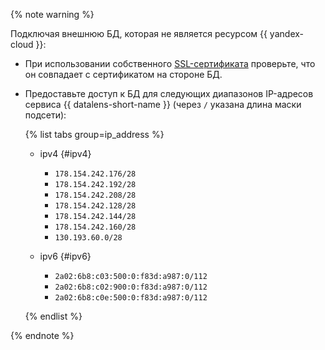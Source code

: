  

{% note warning %}

Подключая внешнюю БД, которая не является ресурсом {{ yandex-cloud }}:

* При использовании собственного [SSL-сертификата](../../glossary/ssl-certificate) проверьте, что он совпадает с сертификатом на стороне БД.
* Предоставьте доступ к БД для следующих диапазонов IP-адресов сервиса {{ datalens-short-name }} (через `/` указана длина маски подсети):

  {% list tabs group=ip_address %}

  - ipv4 {#ipv4}

    * `178.154.242.176/28`
    * `178.154.242.192/28`
    * `178.154.242.208/28`
    * `178.154.242.128/28`
    * `178.154.242.144/28`
    * `178.154.242.160/28`
    * `130.193.60.0/28`

  - ipv6 {#ipv6}

    * `2a02:6b8:c03:500:0:f83d:a987:0/112`
    * `2a02:6b8:c02:900:0:f83d:a987:0/112`
    * `2a02:6b8:c0e:500:0:f83d:a987:0/112`

  {% endlist %}

{% endnote %}

